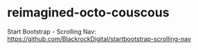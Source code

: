 # reimagined-octo-couscous

Start Bootstrap - Scrolling Nav: https://github.com/BlackrockDigital/startbootstrap-scrolling-nav